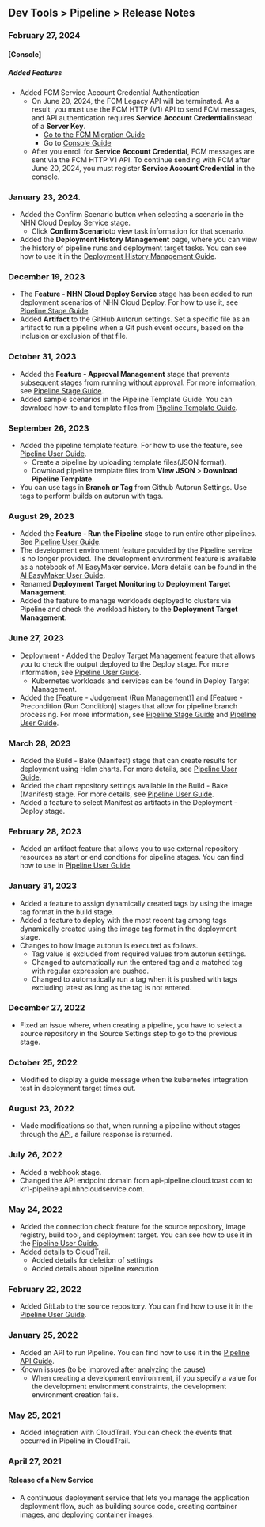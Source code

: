 ## Dev Tools > Pipeline > Release Notes

### February 27, 2024
#### [Console]
##### Added Features
* Added FCM Service Account Credential Authentication
  * On June 20, 2024, the FCM Legacy API will be terminated. As a result, you must use the FCM HTTP (V1) API to send FCM messages, and API authentication requires **Service Account Credential**instead of a **Server Key**.
    * <a href="https://firebase.google.com/docs/cloud-messaging/migrate-v1" target="_blank">Go to the FCM Migration Guide</a>
    * Go to <a href="https://docs.nhncloud.com/ko/Notification/Push/ko/console-guide/#_1">Console Guide</a>
  * After you enroll for **Service Account Credential**, FCM messages are sent via the FCM HTTP V1 API. To continue sending with FCM after June 20, 2024, you must register **Service Account Credential** in the console.

### January 23, 2024.
* Added the Confirm Scenario button when selecting a scenario in the NHN Cloud Deploy Service stage.
    * Click **Confirm Scenario**to view task information for that scenario.
* Added the **Deployment History Management** page, where you can view the history of pipeline runs and deployment target tasks. You can see how to use it in the [Deployment History Management Guide](/Dev%20Tools/Pipeline/zh/deploy-history-management).

### December 19, 2023
* The **Feature - NHN Cloud Deploy Service** stage has been added to run deployment scenarios of NHN Cloud Deploy. For how to use it, see [Pipeline Stage Guide](/Dev%20Tools/Pipeline/zh/stage-guide/#-).
* Added **Artifact** to the GitHub Autorun settings. Set a specific file as an artifact to run a pipeline when a Git push event occurs, based on the inclusion or exclusion of that file.

### October 31, 2023
* Added the **Feature - Approval Management** stage that prevents subsequent stages from running without approval. For more information, see [Pipeline Stage Guide](/Dev%20Tools/Pipeline/zh/stage-guide/#-).
* Added sample scenarios in the Pipeline Template Guide. You can download how-to and template files from [Pipeline Template Guide](/Dev%20Tools/Pipeline/zh/pipeline-management/#_2).

### September 26, 2023
* Added the pipeline template feature. For how to use the feature, see [Pipeline User Guide](/Dev%20Tools/Pipeline/zh/pipeline-management/#_1).
    * Create a pipeline by uploading template files(JSON format).
    * Download pipeline template files from **View JSON** > **Download Pipeline Template**.
* You can use tags in **Branch or Tag** from Github Autorun Settings. Use tags to perform builds on autorun with tags.

### August 29, 2023
* Added the **Feature - Run the Pipeline** stage to run entire other pipelines. See [Pipeline User Guide](/Dev%20Tools/Pipeline/zh/stage-guide/#_4).
* The development environment feature provided by the Pipeline service is no longer provided. The development environment feature is available as a notebook of AI EasyMaker service. More details can be found in the [AI EasyMaker User Guide](/Machine%20Learning/AI%20EasyMaker/zh/console-guide/#_2).
* Renamed **Deployment Target Monitoring** to **Deployment Target Management**.
* Added the feature to manage workloads deployed to clusters via Pipeline and check the workload history to the **Deployment Target Management**.

### June 27, 2023
* Deployment - Added the Deploy Target Management feature that allows you to check the output deployed to the Deploy stage. For more information, see [Pipeline User Guide](/Dev%20Tools/Pipeline/zh/deploy-target-monitoring).
    * Kubernetes workloads and services can be found in Deploy Target Management.
* Added the [Feature - Judgement (Run Management)] and [Feature - Precondition (Run Condition)] stages that allow for pipeline branch processing. For more information, see [Pipeline Stage Guide](/Dev%20Tools/Pipeline/zh/stage-guide/#feature-judgement-run-management) and [Pipeline User Guide](/Dev%20Tools/Pipeline/zh/pipeline-management/#run-history-and-work).

### March 28, 2023
* Added the Build - Bake (Manifest) stage that can create results for deployment using Helm charts. For more details, see [Pipeline User Guide](/Dev%20Tools/Pipeline/zh/stage-guide/#build-bake-manifest).
* Added the chart repository settings available in the Build - Bake (Manifest) stage. For more details, see [Pipeline User Guide](/Dev%20Tools/Pipeline/zh/environment-config/#chart-repository).
* Added a feature to select Manifest as artifacts in the Deployment - Deploy stage.

### February 28, 2023
* Added an artifact feature that allows you to use external repository resources as start or end condtions for pipeline stages. You can find how to use in [Pipeline User Guide](/Dev%20Tools/Pipeline/zh/pipeline-management/#create-a-pipeline)

### January 31, 2023
* Added a feature to assign dynamically created tags by using the image tag format in the build stage.
* Added a feature to deploy with the most recent tag among tags dynamically created using the image tag format in the deployment stage.
* Changes to how image autorun is executed as follows.
    * Tag value is excluded from required values from autorun settings.
    * Changed to automatically run the entered tag and a matched tag with regular expression are pushed.
    * Changed to automatically run a tag when it is pushed with tags excluding latest as long as the tag is not entered.

### December 27, 2022
* Fixed an issue where, when creating a pipeline, you have to select a source repository in the Source Settings step to go to the previous stage.

### October 25, 2022
* Modified to display a guide message when the kubernetes integration test in deployment target times out.

### August 23, 2022
* Made modifications so that, when running a pipeline without stages through the [API](/Dev%20Tools/Pipeline/zh/api-guide/#pipeline), a failure response is returned.

### July 26, 2022
* Added a webhook stage.
* Changed the API endpoint domain from api-pipeline.cloud.toast.com to kr1-pipeline.api.nhncloudservice.com.

### May 24, 2022
* Added the connection check feature for the source repository, image registry, build tool, and deployment target. You can see how to use it in the [Pipeline User Guide](/Dev%20Tools/Pipeline/zh/environment-config). 
* Added details to CloudTrail.
    * Added details for deletion of settings
    * Added details about pipeline execution

### February 22, 2022
* Added GitLab to the source repository. You can find how to use it in the [Pipeline User Guide](/Dev%20Tools/Pipeline/zh/environment-config/#source-repository).

### January 25, 2022
* Added an API to run Pipeline. You can find how to use it in the [Pipeline API Guide](/Dev%20Tools/Pipeline/zh/api-guide/#pipeline).
* Known issues (to be improved after analyzing the cause)
    * When creating a development environment, if you specify a value for the development environment constraints, the development environment creation fails.

### May 25, 2021
* Added integration with CloudTrail. You can check the events that occurred in Pipeline in CloudTrail.

### April 27, 2021

#### Release of a New Service
* A continuous deployment service that lets you manage the application deployment flow, such as building source code, creating container images, and deploying container images.
